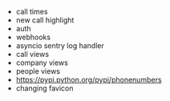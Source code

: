 * call times
* new call highlight
* auth
* webhooks
* asyncio sentry log handler
* call views
* company views
* people views
* https://pypi.python.org/pypi/phonenumbers
* changing favicon
